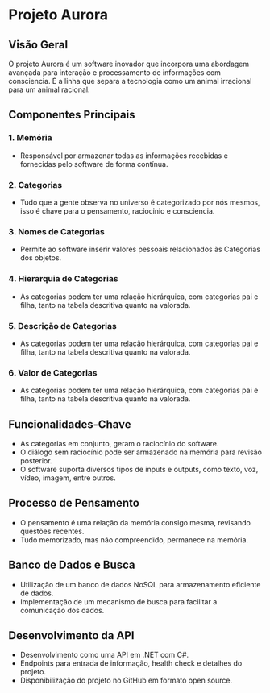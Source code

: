 # Projeto Aurora

## Visão Geral

O projeto Aurora é um software inovador que incorpora uma abordagem avançada para interação e processamento de informações com consciencia. É a linha que separa a tecnologia como um animal irracional para um animal racional.

## Componentes Principais

### 1. Memória

- Responsável por armazenar todas as informações recebidas e fornecidas pelo software de forma contínua.

### 2. Categorias

- Tudo que a gente observa no universo é categorizado por nós mesmos, isso é chave para o pensamento, raciocinio e consciencia.

### 3. Nomes de Categorias

- Permite ao software inserir valores pessoais relacionados às Categorias dos objetos.

### 4. Hierarquia de Categorias

- As categorias podem ter uma relação hierárquica, com categorias pai e filha, tanto na tabela descritiva quanto na valorada.

### 5. Descrição de Categorias

- As categorias podem ter uma relação hierárquica, com categorias pai e filha, tanto na tabela descritiva quanto na valorada.

### 6. Valor de Categorias

- As categorias podem ter uma relação hierárquica, com categorias pai e filha, tanto na tabela descritiva quanto na valorada.

## Funcionalidades-Chave

- As categorias em conjunto, geram o raciocínio do software.
- O diálogo sem raciocínio pode ser armazenado na memória para revisão posterior.
- O software suporta diversos tipos de inputs e outputs, como texto, voz, vídeo, imagem, entre outros.

## Processo de Pensamento

- O pensamento é uma relação da memória consigo mesma, revisando questões recentes.
- Tudo memorizado, mas não compreendido, permanece na memória.

## Banco de Dados e Busca

- Utilização de um banco de dados NoSQL para armazenamento eficiente de dados.
- Implementação de um mecanismo de busca para facilitar a comunicação dos dados.

## Desenvolvimento da API

- Desenvolvimento como uma API em .NET com C#.
- Endpoints para entrada de informação, health check e detalhes do projeto.
- Disponibilização do projeto no GitHub em formato open source.
